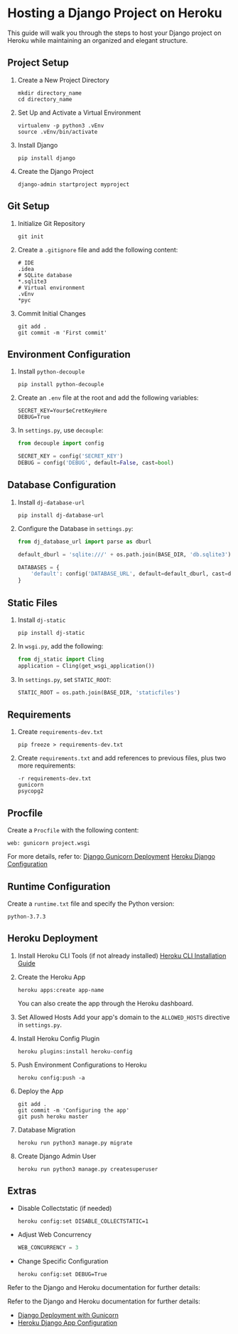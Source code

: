 # Hosting a Django Project on Heroku

This guide will walk you through the steps to host your Django project on Heroku while maintaining an organized and elegant structure.

## Project Setup

1. Create a New Project Directory
    ```shell
    mkdir directory_name
    cd directory_name
    ```

2. Set Up and Activate a Virtual Environment
    ```shell
    virtualenv -p python3 .vEnv
    source .vEnv/bin/activate
    ```

3. Install Django
    ```shell
    pip install django
    ```

4. Create the Django Project
    ```shell
    django-admin startproject myproject
    ```

## Git Setup

1. Initialize Git Repository
    ```shell
    git init
    ```

2. Create a `.gitignore` file and add the following content:
    ```
    # IDE
    .idea
    # SQLite database
    *.sqlite3
    # Virtual environment
    .vEnv
    *pyc
    ```

3. Commit Initial Changes
    ```shell
    git add .
    git commit -m 'First commit'
    ```

## Environment Configuration

1. Install `python-decouple`
    ```shell
    pip install python-decouple
    ```

2. Create an `.env` file at the root and add the following variables:
    ```
    SECRET_KEY=Your$eCretKeyHere
    DEBUG=True
    ```

3. In `settings.py`, use `decouple`:
    ```python
    from decouple import config

    SECRET_KEY = config('SECRET_KEY')
    DEBUG = config('DEBUG', default=False, cast=bool)
    ```

## Database Configuration

1. Install `dj-database-url`
    ```shell
    pip install dj-database-url
    ```

2. Configure the Database in `settings.py`:
    ```python
    from dj_database_url import parse as dburl

    default_dburl = 'sqlite:///' + os.path.join(BASE_DIR, 'db.sqlite3')

    DATABASES = {
        'default': config('DATABASE_URL', default=default_dburl, cast=dburl),
    }
    ```

## Static Files

1. Install `dj-static`
    ```shell
    pip install dj-static
    ```

2. In `wsgi.py`, add the following:
    ```python
    from dj_static import Cling
    application = Cling(get_wsgi_application())
    ```

3. In `settings.py`, set `STATIC_ROOT`:
    ```python
    STATIC_ROOT = os.path.join(BASE_DIR, 'staticfiles')
    ```

## Requirements

1. Create `requirements-dev.txt`
    ```shell
    pip freeze > requirements-dev.txt
    ```

2. Create `requirements.txt` and add references to previous files, plus two more requirements:
    ```
    -r requirements-dev.txt
    gunicorn
    psycopg2
    ```

## Procfile

Create a `Procfile` with the following content:
```
web: gunicorn project.wsgi
```
For more details, refer to:
[Django Gunicorn Deployment](https://docs.djangoproject.com/en/2.2/howto/deployment/wsgi/gunicorn/)
[Heroku Django Configuration](https://devcenter.heroku.com/articles/django-app-configuration)

## Runtime Configuration

Create a `runtime.txt` file and specify the Python version:
```
python-3.7.3
```

## Heroku Deployment

1. Install Heroku CLI Tools (if not already installed)
   [Heroku CLI Installation Guide](http://bit.ly/2jCgJYW)

2. Create the Heroku App
    ```shell
    heroku apps:create app-name
    ```
    You can also create the app through the Heroku dashboard.

3. Set Allowed Hosts
    Add your app's domain to the `ALLOWED_HOSTS` directive in `settings.py`.

4. Install Heroku Config Plugin
    ```shell
    heroku plugins:install heroku-config
    ```

5. Push Environment Configurations to Heroku
    ```shell
    heroku config:push -a
    ```

6. Deploy the App
    ```shell
    git add .
    git commit -m 'Configuring the app'
    git push heroku master
    ```

7. Database Migration
    ```shell
    heroku run python3 manage.py migrate
    ```

8. Create Django Admin User
    ```shell
    heroku run python3 manage.py createsuperuser
    ```

## Extras

- Disable Collectstatic (if needed)
    ```shell
    heroku config:set DISABLE_COLLECTSTATIC=1
    ```

- Adjust Web Concurrency
    ```python
    WEB_CONCURRENCY = 3
    ```

- Change Specific Configuration
    ```shell
    heroku config:set DEBUG=True
    ```
Refer to the Django and Heroku documentation for further details:

Refer to the Django and Heroku documentation for further details:
- [Django Deployment with Gunicorn](https://docs.djangoproject.com/en/3.2/howto/deployment/wsgi/gunicorn/)
- [Heroku Django App Configuration](https://devcenter.heroku.com/articles/django-app-configuration)
